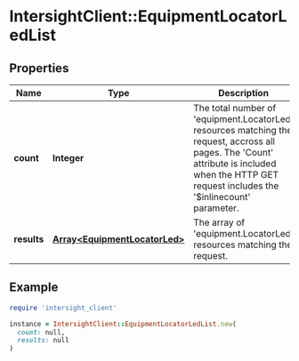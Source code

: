 # IntersightClient::EquipmentLocatorLedList

## Properties

| Name | Type | Description | Notes |
| ---- | ---- | ----------- | ----- |
| **count** | **Integer** | The total number of &#39;equipment.LocatorLed&#39; resources matching the request, accross all pages. The &#39;Count&#39; attribute is included when the HTTP GET request includes the &#39;$inlinecount&#39; parameter. | [optional] |
| **results** | [**Array&lt;EquipmentLocatorLed&gt;**](EquipmentLocatorLed.md) | The array of &#39;equipment.LocatorLed&#39; resources matching the request. | [optional] |

## Example

```ruby
require 'intersight_client'

instance = IntersightClient::EquipmentLocatorLedList.new(
  count: null,
  results: null
)
```

